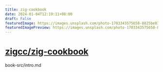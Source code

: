 ```yaml
---
title: zig-cookbook
date: 2024-01-04T12:19:11+08:00
draft: False
featuredImage: https://images.unsplash.com/photo-1703343575658-8825be03169a?ixid=M3w0NjAwMjJ8MHwxfHJhbmRvbXx8fHx8fHx8fDE3MDQzNDE3NjV8&ixlib=rb-4.0.3
featuredImagePreview: https://images.unsplash.com/photo-1703343575658-8825be03169a?ixid=M3w0NjAwMjJ8MHwxfHJhbmRvbXx8fHx8fHx8fDE3MDQzNDE3NjV8&ixlib=rb-4.0.3
---
```


# [zigcc/zig-cookbook](https://github.com/zigcc/zig-cookbook)

book-src/intro.md